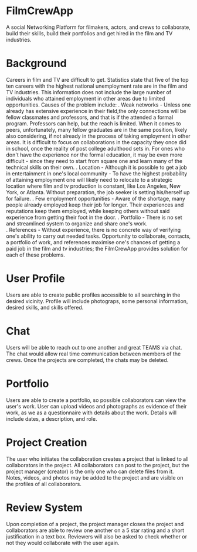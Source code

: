 # FilmCrewApp
A social Networking Platform for filmakers, actors, and crews to collaborate, build their skills, build their portfolios and get hired in the film and TV industries. 
# Background
Careers in film and TV are difficult to get. Statistics state that five of the top ten careers with the highest national unemployment rate are in the film and TV industries. This information does not include the large number of individuals who attained employment in other areas due to limited opportunities. Causes of the problem include:
. Weak networks - Unless one already has extensive experience in their field,the only connections will be fellow classmates and professors, and that is if the attended a formal program. Professors can help, but the reach is limited. When it comes to peers, unfortunately, many fellow graduates are in the same position,  likely also considering, if not already in the process of taking employment in other areas. It is difficult to focus on collaborations in the capacity they once did in school, once the reality of post college adulthood sets in. For ones who don't have the experience nor the formal education, it may be even more difficult - since they need to start from square one and learn many of the technical skills on their own.
. Location - Although it is possible to get a job in entertainment in one's local community - To have the highest probability of attaining employment one will likely need to relocate to a strategic location where film and tv production is constant, like Los Angeles, New York, or Atlanta. Without preparation, the job seeker is setting his/herself up for failure.
. Few employment opportunities - Aware of the shortage, many people already employed keep their job for longer. Their experiences and reputations keep them employed, while keeping others without said experience from getting their foot in the door.
. Portfolio - There is no set and streamlined system to organize and share one's work.  
. References - Without experience, there is no concrete way of verifying one's ability to carry out needed tasks.
Opportunity to collaborate, contacts, a portfolio of work, and references maximise one's chances of getting a paid job in the film and tv industries; the FilmCrewApp provides solution for each of these problems.
# User Profile 
Users are able to create public profiles accessible to all searching in the desired vicinity. Profile will include photograps, some personal information, desired skills, and skills offered. 
# Chat
Users will be able to reach out to one another and great TEAMS via chat. The chat would allow real time communication between members of the crews. Once the projects are completed, the chats may be deleted.
# Portfolio
Users are able to create a portfolio, so possible collaborators can view the user's work. User can upload videos and photographs as evidence of their work, as we as a questionnaire with details about the work. Details will include dates, a description, and role.
# Project Creation
The user who initiates the collaboration creates a project that is linked to all collaborators in the project. All collaborators can post to the project, but the project manager (creator) is the only one who can delete files from it. Notes, videos, and photos may be added to the project and are visible on the profiles of all collaborators.
# Review System
Upon completion of a project, the project manager closes the project and collaborators are able to review one another on a 5 star rating and a short justification in a text box. Reviewers will also be asked to check whether or not they would collaborate with the user again.

